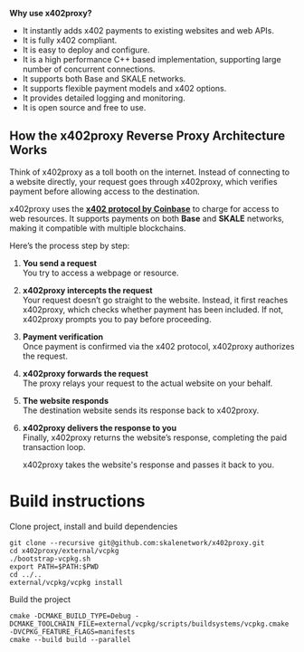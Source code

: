 **Why use x402proxy?**

- It instantly adds x402 payments to existing websites and web APIs.
- It is fully x402 compliant.
- It is easy to deploy and configure.
- It is a high performance C++ based implementation, supporting large number of concurrent connections.
- It supports both Base and SKALE networks.
- It supports flexible payment models and x402 options.
- It provides detailed logging and monitoring.
- It is open source and free to use.

## How the x402proxy Reverse Proxy Architecture Works

Think of x402proxy as a toll booth on the internet. Instead of connecting to a website directly, your request goes through x402proxy, which verifies payment before allowing access to the destination.  

x402proxy uses the [**x402 protocol by Coinbase**](https://docs.cdp.coinbase.com/x402/docs/welcome) to charge for access to web resources. It supports payments on both **Base** and **SKALE** networks, making it compatible with multiple blockchains.  

Here’s the process step by step:  

1. **You send a request**  
   You try to access a webpage or resource.  

2. **x402proxy intercepts the request**  
   Your request doesn’t go straight to the website. Instead, it first reaches x402proxy, which checks whether payment has been included. If not, x402proxy prompts you to pay before proceeding.  

3. **Payment verification**  
   Once payment is confirmed via the x402 protocol, x402proxy authorizes the request.  

4. **x402proxy forwards the request**  
   The proxy relays your request to the actual website on your behalf.  

5. **The website responds**  
   The destination website sends its response back to x402proxy.  

6. **x402proxy delivers the response to you**  
   Finally, x402proxy returns the website’s response, completing the paid transaction loop.  

   x402proxy takes the website's response and passes it back to you.


# Build instructions

Clone project, install and build dependencies

```
git clone --recursive git@github.com:skalenetwork/x402proxy.git 
cd x402proxy/external/vcpkg
./bootstrap-vcpkg.sh 
export PATH=$PATH:$PWD 
cd ../..
external/vcpkg/vcpkg install
```

Build the project

```
cmake -DCMAKE_BUILD_TYPE=Debug -DCMAKE_TOOLCHAIN_FILE=external/vcpkg/scripts/buildsystems/vcpkg.cmake -DVCPKG_FEATURE_FLAGS=manifests
cmake --build build --parallel
```



